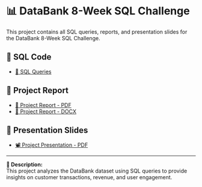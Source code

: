 # 📊 DataBank 8-Week SQL Challenge

This project contains all SQL queries, reports, and presentation slides for the DataBank 8-Week SQL Challenge.

## 📌 SQL Code
- [📜 SQL Queries](databank_queries.sql)

## 📄 Project Report
- [📕 Project Report - PDF](MIS_443_Project_Report_Nguyen_Thanh_Giang_2132300593.pdf)
- [📄 Project Report - DOCX](MIS_443_Project_Report.docx)

## 🎤 Presentation Slides
- [📽️ Project Presentation - PDF](MIS_443_Project_Present_Nguyen_Thanh_Giang_2132300593.pdf)

---
**📝 Description:**  
This project analyzes the DataBank dataset using SQL queries to provide insights on customer transactions, revenue, and user engagement.
